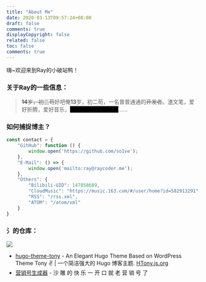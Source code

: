 ```yaml
---
title: "About Me"
date: 2020-03-13T09:57:24+08:00
draft: false
comments: true
displayCopyright: false
related: false
toc: false
comments: true
---
```


<style>
    .heimu {
        background: #000;
        color: #000;
        transition: linear 0.2s;
    }
    .heimu:hover {
        color: #fff;
    }
</style>



嗨~欢迎来到Ray的小破站鸭！

### 关于Ray的一些信息：

> ~~**14**岁，初三苟~~好吧俺**13**岁，初二苟，一名普普通通的~~开发者~~。渣文笔，爱好折腾，爱好音乐，<span class="heimu">非常沙雕，抄袭抄袭</span>……

### 如何捕捉博主？

```js
const contact = {
    "GitHub": function () {
        window.open('https://github.com/so1ve');
    },
    "E-Mail": () => {
        window.open('mailto:ray@raycoder.me');
    },
    "Others": {
        "Bilibili-UID": 147858689,
        "CloudMusic": "https://music.163.com/#/user/home?id=582913291",
        "RSS": "/rss.xml",
        "ATOM": "/atom/xml"
    }
}
```

### 氵的仓库：

<div class="github-card" data-github="FFRaycoder" data-width="400" data-height="317" data-theme="medium"></div>
<script src="//cdn.jsdelivr.net/github-cards/latest/widget.js"></script>

![](https://ghchart.rshah.org/FFRaycoder)

- [hugo-theme-tony](https://github.com/ThemeTony/hugo-theme-tony) - An Elegant Hugo Theme Based on WordPress Theme Tony ✌️ | 一个简洁强大的 Hugo 博客主题. [HTony.js.org](https://htony.js.org)
- [营销号生成器](https://github.com/FFRaycoder/yingxiaohao) - 沙 雕 的 快 乐 一 开 口 就 老 营 销 号 了
